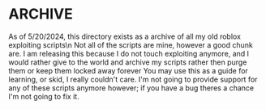 # ARCHIVE

As of 5/20/2024, this directory exists as a archive of all my old roblox exploiting scripts\n
Not all of the scripts are mine, however a good chunk are.
I am releasing this because I do not touch exploiting anymore, and I would rather give to the world and archive my scripts rather then purge them or keep them locked away forever
You may use this as a guide for learning, or skid, I really couldn't care.
I'm not going to provide support for any of these scripts anymore however; if you have a bug theres a chance I'm not going to fix it.
